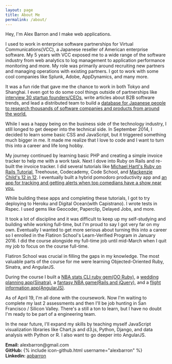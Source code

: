 ```yaml
---
layout: page
title: About Me
permalink: /about/
---
```


Hey, I'm Alex Barron and I make web applications.

I used to work in enterprise software partnerships for Virtual Communications(VCC), a Japanese reseller of American enterprise software. My 5 years with VCC exposed me to a wide range of the software industry from web analytics to log management to application performance monitoring and more. My role was primarily around recruiting new partners and managing operations with existing partners. I got to work with some cool companies like Splunk, Adobe, AppDynamics, and many more. 

It was a fun ride that gave me the chance to work in both Tokyo and Shanghai. I even got to do some cool things outside of partnerships like <a href="https://www.youtube.com/channel/UCBXWNjBnsZ1ZX061LcbFJAA">interview 30 startup founders/CEOs</a>, write articles about B2B software trends, and lead a distributed team to build a <a href="https://www.techmarket.io/">database for Japanese people to research thousands of software companies and products from around the world.</a>

While I was a happy being on the business side of the technology industry, I still longed to get deeper into the technical side. In September 2014, I decided to learn some basic CSS and JavaScript, but it triggered something much bigger in me. It made me realize that I love to code and I want to turn this into a career and life long hobby.

My journey continued by learning basic PHP and creating a simple invoice tracker to help me with a work task. Next I dove into Ruby on Rails and re-built the invoice tracker. I did several tutorials like <a href="https://www.railstutorial.org/book">Michael Hartl's Ruby on Rails Tutorial</a>, Treehouse, Codecademy, Code School, and <a href="https://mackenziechild.me/12-in-12/">Mackenzie Child's 12 in 12</a>. I eventually built a hybrid pomodoro productivity app and <a href="http://github.com/alexbarron/gigglr">an app for tracking and getting alerts when top comedians have a show near you.</a>

While building these apps and completing these tutorials, I got to try deploying to Heroku and Digital Ocean(with Capistrano). I wrote tests in Rspec. I used gems like Geocoder, Paperclip, Delayed Jobs, and more.

It took a lot of discipline and it was difficult to keep up my self-studying and building while working full-time, but I'm proud to say I got very far on my own. Eventually I wanted to get more serious about turning this into a career so I enrolled in the Flatiron School's Learn-Verified Program in January 2016. I did the course alongside my full-time job until mid-March when I quit my job to focus on the course full-time.

Flatiron School was crucial in filling the gaps in my knowledge. The most valuable parts of the course for me were learning Objected-Oriented Ruby, Sinatra, and AngularJS. 

During the course I built a <a href="http://github.com/alexbarron/nba-stats-cli-gem">NBA stats CLI ruby gem(OO Ruby)</a>, a <a href="http://github.com/alexbarron/wedding-planner">wedding planning app(Sinatra)</a>, a <a href="http://github.com/alexbarron/nba_fantasy_js">fantasy NBA game(Rails and jQuery)</a>, and a <a href="http://github.com/alexbarron/hiko">flight information app(AngularJS)</a>.

As of April 19, I'm all done with the coursework. Now I'm waiting to complete my last 2 assessments and then I'll be job hunting in San Francisco / Silicon Valley. There's a still a ton to learn, but I have no doubt I'm ready to be part of a engineering team.

In the near future, I'll expand my skills by teaching myself JavaScript visualization libraries like Chart.js and d3.js, Python, Django, and data analysis with Python or R. I also want to go deeper into AngularJS.

<p>
  <strong>Email:</strong> alexbarron@gmail.com<br />
  <strong>GitHub:</strong> {% include icon-github.html username="alexbarron" %}<br />
  <strong>Linkedin:</strong> <i class="fa fa-linkedin"></i> <a href="https://linkedin.com/in/apbarron">apbarron</a>
</p>

